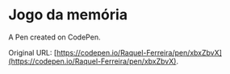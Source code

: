 # Jogo da memória

A Pen created on CodePen.

Original URL: [https://codepen.io/Raquel-Ferreira/pen/xbxZbvX](https://codepen.io/Raquel-Ferreira/pen/xbxZbvX).

